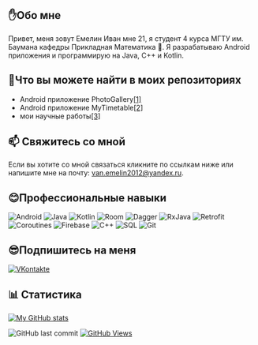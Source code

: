 ## ✋Обо мне
Привет, меня зовут Емелин Иван мне 21, я студент 4 курса МГТУ им. Баумана кафедры Прикладная Математика 👨‍. Я разрабатываю Android приложения и программирую на Java, C++ и Kotlin.
## 📓Что вы можете найти в моих репозиториях
* Android приложение PhotoGallery[[1]](https://github.com/avelycure/PhotoGallery "See more")
* Android приложение MyTimetable[[2]](https://github.com/avelycure/MyTimetable "See more")
* мои научные работы[[3]](https://github.com/avelycure/ScientificWork "See more")
## 📫 Свяжитесь со мной
Если вы хотите со мной связаться кликните по ссылкам ниже или напишите мне на почту: van.emelin2012@yandex.ru.
## 😊Профессиональные навыки
![Android](https://img.shields.io/badge/-android-A01368?style=for-the-badge&logo=Android&logoColor=3BF72B)
![Java](https://img.shields.io/badge/-java-A01368?style=for-the-badge&logo=java&logoColor=F7AD2B)
![Kotlin](https://img.shields.io/badge/-Kotlin-A01368?style=for-the-badge&logo=kotlin&logoColor=0D30CE)
![Room](https://img.shields.io/badge/-Room-A01368?style=for-the-badge&logo=room&logoColor=0D30CE)
![Dagger](https://img.shields.io/badge/-Dagger-A01368?style=for-the-badge&logo=dagger&logoColor=0D30CE)
![RxJava](https://img.shields.io/badge/-RxJava-A01368?style=for-the-badge&logo=rxjava&logoColor=0D30CE)
![Retrofit](https://img.shields.io/badge/-Retrofit-A01368?style=for-the-badge&logo=retrofit&logoColor=0D30CE)
![Coroutines](https://img.shields.io/badge/-Coroutines-A01368?style=for-the-badge&logo=coroutines&logoColor=0D30CE)
![Firebase](https://img.shields.io/badge/-Firebase-A01368?style=for-the-badge&logo=firebase&logoColor=0D30CE)
![C++](https://img.shields.io/badge/-c++-A01368?style=for-the-badge&logo=C%2b%2b&logoColor=377FE6)
![SQL](https://img.shields.io/badge/-sql-A01368?style=for-the-badge&logo=postgresql&logoColor=F7AD2B)
![Git](https://img.shields.io/badge/-Git-A01368?style=for-the-badge&logo=git&logoColor=FF2400)
## 😎Подпишитесь на меня
[![VKontakte](https://img.shields.io/badge/-Vkontakte-A01368?style=for-the-badge&logo=Vk&logoColor=377FE6)](https://vk.com/ivaneme1in)
## 📊 Статистика
[![My GitHub stats](https://github-readme-stats.vercel.app/api?&username=avelycure&count_private=true&theme=radical&hide=stars,issues)](https://github.com/avelycure) 

<img alt="GitHub last commit" src="https://img.shields.io/github/last-commit/avelycure/avelycure?label=last%20update"> <a href="#"> <img alt="GitHub Views" src="https://komarev.com/ghpvc/?username=avelycure&color=yellow"/></a>
